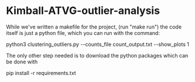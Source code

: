 # Kimball-ATVG-outlier-analysis

While we've written a makefile for the project, (run "make run") the code itself is just a python file, which you can run with the command:

python3 clustering_outliers.py --counts_file count_output.txt --show_plots 1

The only other step needed is to download the python packages which can be done with

pip install -r requirements.txt
